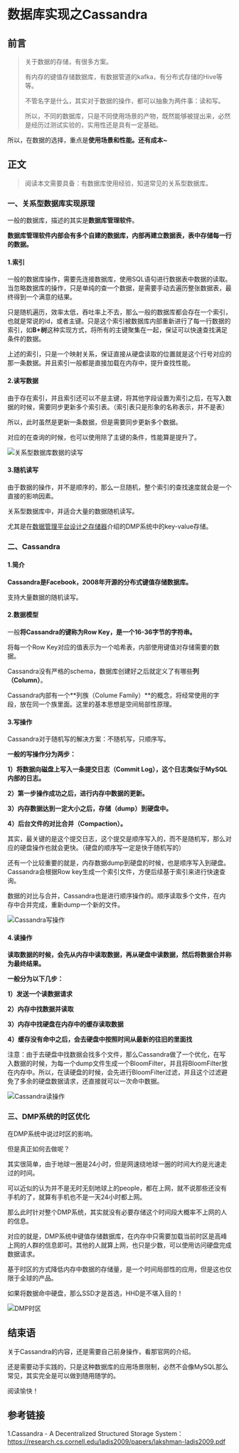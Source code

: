 # 数据库实现之Cassandra

## 前言

> 关于数据的存储，有很多方案。
>
> 有内存的键值存储数据库，有数据管道的kafka，有分布式存储的Hive等等。
>
> 不管名字是什么，其实对于数据的操作，都可以抽象为两件事：读和写。
>
> 所以，不同的数据库，只是不同使用场景的产物，既然能够被提出来，必然是经历过测试实验的，实用性还是具有一定基础。

所以，在数据的选择，重点是**使用场景和性能。还有成本~**





## 正文

>阅读本文需要具备：有数据库使用经验，知道常见的关系型数据库。
>

### 一、关系型数据库实现原理

一般的数据库，描述的其实是**数据库管理软件**。

**数据库管理软件内部会有多个自建的数据库，内部再建立数据表，表中存储每一行的数据。**

#### 1.索引

一般的数据库操作，需要先连接数据库，使用SQL语句进行数据表中数据的读取。当忽略数据库的操作，只是单纯的查一个数据，是需要手动去遍历整张数据表，最终得到一个满意的结果。

只是随机遍历，效率太低，吞吐率上不去，那么一般的数据库都会存在一个索引，也就是常说的id，或者主键。只是这个索引被数据库内部重新进行了每一行数据的索引，如**B+树**这种实现方式，将所有的主键聚集在一起，保证可以快速查找满足条件的数据。

上述的索引，只是一个映射关系，保证直接从硬盘读取的位置就是这个行号对应的那一条数据。并且索引一般都是直接加载在内存中，提升查找性能。



#### 2.读写数据

由于存在索引，并且索引还可以不是主键，将其他字段设置为索引之后，在写入数据的时候，需要同步更新多个索引表。（索引表只是形象的名称表示，并不是表）

所以，此时虽然是更新一条数据，但是需要同步更新多个数据。

对应的在查询的时候，也可以使用除了主键的条件，性能算是提升了。

![关系型数据库数据的读写](54-数据库之Cassandra.assets/关系型数据库数据的读写.jpg)



#### 3.随机读写

由于数据的操作，并不是顺序的，那么一旦随机，整个索引的查找速度就会是一个直接的影响因素。

关系型数据库中，并适合大量的数据随机读写。

尤其是在[数据管理平台设计之存储器](https://www.copydays.org/2020/06/09/数据管理平台设计之存储器/)介绍的DMP系统中的key-value存储。







### 二、Cassandra

#### 1.简介

**Cassandra是Facebook，2008年开源的分布式键值存储数据库。**

支持大量数据的随机读写。



#### 2.数据模型

一般**将Cassandra的键称为Row Key，是一个16-36字节的字符串。**

将每一个Row Key对应的值表示为一个哈希表，内部使用键值对存储需要的数据。

Cassandra没有严格的schema，数据库创建好之后就定义了有哪些**列（Column）**。

Cassandra内部有一个**列族（Colume Family）**的概念，将经常使用的字段，放在同一个族里面。这里的基本思想是空间局部性原理。





#### 3.写操作

Cassandra对于随机写的解决方案：不随机写，只顺序写。

**一般的写操作分为两步：**

**1）将数据向磁盘上写入一条提交日志（Commit Log），这个日志类似于MySQL内部的日志。**

**2）第一步操作成功之后，进行内存中数据的更新。**

**3）内存数据达到一定大小之后，存储（dump）到硬盘中。**

**4）后台文件的对比合并（Compaction）。**

其实，最关键的是这个提交日志，这个提交是顺序写入的，而不是随机写，那么对应的硬盘操作也就会更快。（硬盘的顺序写一定是快于随机写的）

还有一个比较重要的就是，内存数据dump到硬盘的时候，也是顺序写入到硬盘。Cassandra会根据Row key生成一个索引文件，方便后续基于索引来进行快速查询。

数据的对比与合并，Cassandra也是进行顺序操作的。顺序读取多个文件，在内存中合并完成，重新dump一个新的文件。

![Cassandra写操作](54-数据库之Cassandra.assets/Cassandra写操作.jpg)





#### 4.读操作

**读取数据的时候，会先从内存中读取数据，再从硬盘中读数据，然后将数据合并称为最终结果。**

**一般分为以下几步：**

**1）发送一个读数据请求**

**2）内存中找数据并读取**

**3）内存中找硬盘在内存中的缓存读取数据**

**4）缓存没有命中之后，会去硬盘中按照时间从最新的往旧的里面找**

注意：由于去硬盘中找数据会找多个文件，那么Cassandra做了一个优化，在写入数据的时候，为每一个dump文件生成一个BloomFilter，并且将BloomFilter放在内存中。所以，在读硬盘的时候，会先进行BloomFilter过滤，并且这个过滤避免了多余的硬盘数据请求，还直接就可以一次命中数据。

![Cassandra读操作](54-数据库之Cassandra.assets/Cassandra读操作.jpg)



### 三、DMP系统的时区优化

在DMP系统中说过时区的影响。

但是真正如何去做呢？

其实很简单，由于地球一圈是24小时，但是网速绕地球一圈的时间大约是光速走过的时间。

可以近似的认为并不是无时无刻地球上的people，都在上网，就不说那些还没有手机的了，就算有手机也不是一天24小时都上网。

那么此时针对整个DMP系统，其实就没有必要存储这个时间段大概率不上网的人的信息。

对应的就是，DMP系统中键值存储数据库，在内存中只需要加载当前时区是高峰上网的人群的信息即可。其他的人就算上网，也只是少数，可以使用访问硬盘完成数据请求。

基于时区的方式降低内存中数据的存储量，是一个时间局部性的应用，但是这也仅限于全球的产品。

如果将数据命中硬盘，那么SSD才是首选，HHD是不堪入目的！

![DMP时区](54-数据库之Cassandra.assets/DMP时区.jpg)









## 结束语

关于Cassandra的内容，还是需要自己前身操作，看那官网的介绍。

还是需要动手实践的，只是这种数据库的应用场景限制，必然不会像MySQL那么常见，其实完全是可以做到随用随学的。

阅读愉快！





## 参考链接

1.Cassandra - A Decentralized Structured Storage System：https://research.cs.cornell.edu/ladis2009/papers/lakshman-ladis2009.pdf



